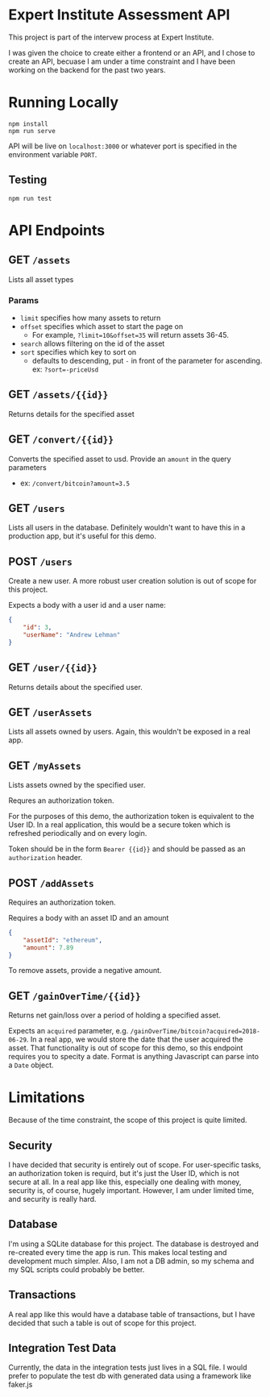 # Expert Institute Assessment API
This project is part of the intervew process at Expert Institute.

I was given the choice to create either a frontend or an API, and I chose to create an API, becuase I am under a time constraint and I have been working on the backend for the past two years.

# Running Locally
```
npm install
npm run serve
```

API will be live on `localhost:3000` or whatever port is specified in the environment variable `PORT`.

## Testing

`npm run test`

# API Endpoints

## GET `/assets`

Lists all asset types

### Params

* `limit` specifies how many assets to return
* `offset` specifies which asset to start the page on
    * For example, `?limit=10&offset=35` will return assets 36-45.
* `search` allows filtering on the id of the asset
* `sort` specifies which key to sort on
    * defaults to descending, put `-` in front of the parameter for ascending. ex: `?sort=-priceUsd`

## GET `/assets/{{id}}`

Returns details for the specified asset

## GET `/convert/{{id}}`

Converts the specified asset to usd. Provide an `amount` in the query parameters
* ex: `/convert/bitcoin?amount=3.5`

## GET `/users`

Lists all users in the database. Definitely wouldn't want to have this in a production app, but it's useful for this demo.

## POST `/users`

Create a new user. A more robust user creation solution is out of scope for this project.

Expects a body with a user id and a user name:
```json
{
    "id": 3,
    "userName": "Andrew Lehman"
}
```

## GET `/user/{{id}}`

Returns details about the specified user.

## GET `/userAssets`

Lists all assets owned by users. Again, this wouldn't be exposed in a real app.

## GET `/myAssets`

Lists assets owned by the specified user.

Requres an authorization token.

For the purposes of this demo, the authorization token is equivalent to the User ID. In a real application, this would be a secure token which is refreshed periodically and on every login.

Token should be in the form `Bearer {{id}}` and should be passed as an `authorization` header.

## POST `/addAssets`

Requires an authorization token.

Requires a body with an asset ID and an amount
```json
{
    "assetId": "ethereum",
    "amount": 7.89
}
```

To remove assets, provide a negative amount.

## GET `/gainOverTime/{{id}}`

Returns net gain/loss over a period of holding a specified asset.

Expects an `acquired` parameter, e.g. `/gainOverTime/bitcoin?acquired=2018-06-29`. In a real app, we would store the date that the user acquired the asset. That functionality is out of scope for this demo, so this endpoint requires you to specity a date. Format is anything Javascript can parse into a `Date` object.

# Limitations
Because of the time constraint, the scope of this project is quite limited.

## Security
I have decided that security is entirely out of scope. For user-specific tasks, an authorization token is requird, but it's just the User ID, which is not secure at all. In a real app like this, especially one dealing with money, security is, of course, hugely important. However, I am under limited time, and security is really hard.

## Database
I'm using a SQLite database for this project. The database is destroyed and re-created every time the app is run. This makes local testing and development much simpler. Also, I am not a DB admin, so my schema and my SQL scripts could probably be better.

## Transactions
A real app like this would have a database table of transactions, but I have decided that such a table is out of scope for this project.

## Integration Test Data
Currently, the data in the integration tests just lives in a SQL file. I would prefer to populate the test db with generated data using a framework like faker.js
